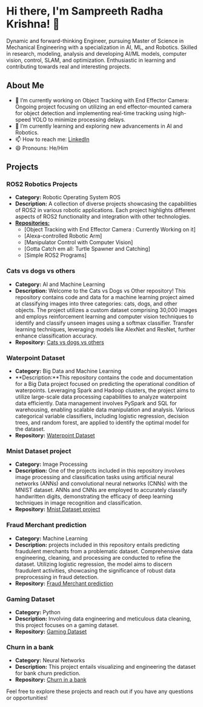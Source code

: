 # Hi there, I'm Sampreeth Radha Krishna! 👋

Dynamic and forward-thinking Engineer, pursuing Master of Science in Mechanical Engineering with a specialization in AI, ML, and Robotics. Skilled in research, modeling, analysis and developing AI/ML models, computer vision, control, SLAM, and optimization. Enthusiastic in learning and contributing towards real and interesting projects.

## About Me

- 🔭 I’m currently working on Object Tracking with End Effector Camera: Ongoing project focusing on utilizing an end effector-mounted camera for object detection and implementing real-time tracking using high-speed YOLO to minimize processing delays.
- 🌱 I’m currently learning and exploring new advancements in AI and Robotics.
- 📫 How to reach me: [LinkedIn](https://www.linkedin.com/in/sampreethradhakrishna/)
- 😄 Pronouns: He/Him

## Projects

### ROS2 Robotics Projects
- **Category:** Robotic Operating System ROS
- **Description:** A collection of diverse projects showcasing the capabilities of ROS2 in various robotic applications. Each project highlights different aspects of ROS2 functionality and integration with other technologies.
- **[Repositories:](https://github.com/Sampreeth98/ROS2-Projects)**
  - [Object Tracking with End Effector Camera : Currently Working on it]
  - [Alexa-controlled Robotic Arm]
  - [Manipulator Control with Computer Vision]
  - [Gotta Catch em all: Turtle Spawner and Catching]
  - [Simple ROS2 Programs]
    
### Cats vs dogs vs others
- **Category:** AI and Machine Learning
- **Description:** Welcome to the Cats vs Dogs vs Other repository! This repository contains code and data for a machine learning project aimed at classifying images into three categories: cats, dogs, and other objects. The project utilizes a custom dataset comprising 30,000 images and employs reinforcement learning and computer vision techniques to identify and classify unseen images using a softmax classifier. Transfer learning techniques, leveraging models like AlexNet and ResNet, further enhance classification accuracy.
- **Repository:** [Cats vs dogs vs others](https://github.com/Sampreeth98/Cats-vs-Dogs-vs-Other)

### Waterpoint Dataset
- **Category:** Big Data and Machine Learning
- **Description:**This repository contains the code and documentation for a Big Data project focused on predicting the operational condition of waterpoints. Leveraging Spark and Hadoop clusters, the project aims to utilize large-scale data processing capabilities to analyze waterpoint data efficiently. Data management involves PySpark and SQL for warehousing, enabling scalable data manipulation and analysis. Various categorical variable classifiers, including logistic regression, decision trees, and random forest, are applied to identify the optimal model for the dataset.
- **Repository:** [Waterpoint Dataset](https://github.com/Sampreeth98/Big_Data_Project)

### Mnist Dataset project
- **Category:** Image Processing
- **Description:** One of the projects included in this repository involves image processing and classification tasks using artificial neural networks (ANNs) and convolutional neural networks (CNNs) with the MNIST dataset. ANNs and CNNs are employed to accurately classify handwritten digits, demonstrating the efficacy of deep learning techniques in image recognition and classification.
- **Repository:** [Mnist Dataset project](https://github.com/Sampreeth98/Image-Processing-Projects)

### Fraud Merchant prediction
- **Category:** Machine Learning
- **Description:** projects included in this repository entails predicting fraudulent merchants from a problematic dataset. Comprehensive data engineering, cleaning, and processing are conducted to refine the dataset. Utilizing logistic regression, the model aims to discern fraudulent activities, showcasing the significance of robust data preprocessing in fraud detection.
- **Repository:** [Fraud Merchant prediction](https://github.com/Sampreeth98/Machine-Learning-Projects)

### Gaming Dataset
- **Category:** Python
- **Description:** Involving data engineering and meticulous data cleaning, this project focuses on a gaming dataset.
- **Repository:** [Gaming Dataset](https://github.com/Sampreeth98/Python-Projects)

### Churn in a bank
- **Category:** Neural Networks
- **Description:** This project entails visualizing and engineering the dataset for bank churn prediction.
- **Repository:** [Churn in a bank](https://github.com/Sampreeth98/Neural-Networks-Projects)



Feel free to explore these projects and reach out if you have any questions or opportunities!

<!---
Sampreeth98/Sampreeth98 is a ✨ special ✨ repository because its `README.md` (this file) appears on your GitHub profile.
You can click the Preview link to take a look at your changes.
--->
